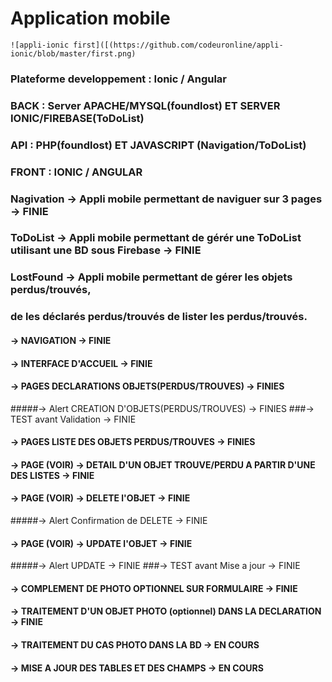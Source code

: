 # Application mobile

```
![appli-ionic first]([(https://github.com/codeuronline/appli-ionic/blob/master/first.png)
```


### Plateforme developpement : Ionic / Angular

### BACK : Server APACHE/MYSQL(foundlost) ET SERVER IONIC/FIREBASE(ToDoList)

### API : PHP(foundlost) ET JAVASCRIPT (Navigation/ToDoList)

### FRONT : IONIC / ANGULAR

### Nagivation -> Appli mobile permettant de naviguer sur 3 pages -> FINIE

### ToDoList -> Appli mobile permettant de gérér une ToDoList utilisant une BD sous Firebase -> FINIE

### LostFound -> Appli mobile permettant de gérer les objets perdus/trouvés,

### de les déclarés perdus/trouvés de lister les perdus/trouvés.

#### -> NAVIGATION -> FINIE

#### -> INTERFACE D'ACCUEIL -> FINIE

#### -> PAGES DECLARATIONS OBJETS(PERDUS/TROUVES) -> FINIES

#####-> Alert CREATION D'OBJETS(PERDUS/TROUVES) -> FINIES
###-> TEST avant Validation -> FINIE

#### -> PAGES LISTE DES OBJETS PERDUS/TROUVES -> FINIES

#### -> PAGE (VOIR) -> DETAIL D'UN OBJET TROUVE/PERDU A PARTIR D'UNE DES LISTES -> FINIE

#### -> PAGE (VOIR) -> DELETE l'OBJET -> FINIE

#####-> Alert Confirmation de DELETE -> FINIE

#### -> PAGE (VOIR) -> UPDATE l'OBJET -> FINIE

#####-> Alert  UPDATE -> FINIE
###-> TEST avant Mise a jour -> FINIE

#### -> COMPLEMENT DE PHOTO OPTIONNEL SUR FORMULAIRE -> FINIE

#### -> TRAITEMENT D'UN OBJET PHOTO (optionnel) DANS LA DECLARATION -> FINIE

#### -> TRAITEMENT DU CAS PHOTO DANS LA BD -> EN COURS

#### -> MISE A JOUR DES TABLES ET DES CHAMPS -> EN COURS
